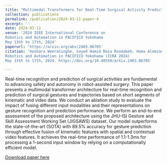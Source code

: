 ```yaml
---
title: "Multimodal Transformers for Real-Time Surgical Activity Prediction"
collection: publications
permalink: /publication/2024-03-11-paper-4
excerpt: ''
date: 2024-03-11
venue: '2024 IEEE International Conference on
Robotics and Automation in PACIFICO Yokohama
May 13th to 17th, 2024'
paperurl: 'https://arxiv.org/abs/2403.06705'
citation: 'Keshara Weerasinghe, Sayed Hamid Reza Roodabeh, Homa Alemzadeh. 2024. Multimodal Transformers for Real-Time Surgical Activity Prediction: To appear in 2024 IEEE International Conference on
Robotics and Automation in PACIFICO Yokohama (ICRA 2024)
May 13th to 17th, 2024. https://doi.org/10.48550/arXiv.2403.06705'

---
```


Real-time recognition and prediction of surgical activities are fundamental to advancing safety and autonomy in robot-assisted surgery. This paper presents a multimodal transformer architecture for real-time recognition and prediction of surgical gestures and trajectories based on short segments of kinematic and video data. We conduct an ablation study to evaluate the impact of fusing different input modalities and their representations on gesture recognition and prediction performance. We perform an end-to-end assessment of the proposed architecture using the JHU-ISI Gesture and Skill Assessment Working Set (JIGSAWS) dataset. Our model outperforms the state-of-the-art (SOTA) with 89.5\% accuracy for gesture prediction through effective fusion of kinematic features with spatial and contextual video features. It achieves the real-time performance of 1.1-1.3ms for processing a 1-second input window by relying on a computationally efficient model.


[Download paper here](https://arxiv.org/abs/2403.06705)


